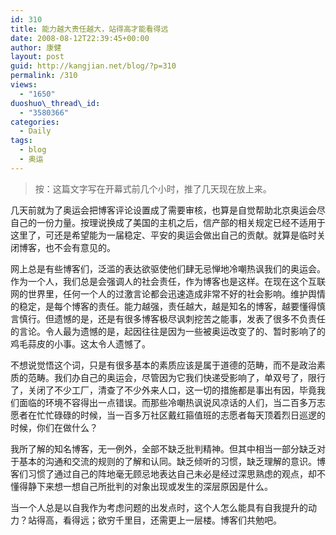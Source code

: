 ```yaml
---
id: 310
title: 能力越大责任越大，站得高才能看得远
date: 2008-08-12T22:39:45+00:00
author: 康健
layout: post
guid: http://kangjian.net/blog/?p=310
permalink: /310
views:
  - "1650"
duoshuo\_thread\_id:
  - "3580366"
categories:
  - Daily
tags:
  - blog
  - 奥运
---
```

> 按：这篇文字写在开幕式前几个小时，推了几天现在放上来。

几天前就为了奥运会把博客评论设置成了需要审核，也算是自觉帮助北京奥运会尽自己的一份力量。按理说换成了美国的主机之后，信产部的相关规定已经不适用于这里了，可还是希望能为一届稳定、平安的奥运会做出自己的贡献。就算是临时关闭博客，也不会有意见的。

网上总是有些博客们，泛滥的表达欲驱使他们肆无忌惮地冷嘲热讽我们的奥运会。作为一个人，我们总是会强调人的社会责任，作为博客也是这样。在现在这个互联网的世界里，任何一个人的过激言论都会迅速造成非常不好的社会影响。维护舆情的稳定，是每个博客的责任。能力越强，责任越大，越是知名的博客，越要懂得慎言慎行。但遗憾的是，还是有很多博客极尽讽刺挖苦之能事，发表了很多不负责任的言论。令人最为遗憾的是，起因往往是因为一些被奥运改变了的、暂时影响了的鸡毛蒜皮的小事。这太令人遗憾了。

不想说觉悟这个词，只是有很多基本的素质应该是属于道德的范畴，而不是政治素质的范畴。我们办自己的奥运会，尽管因为它我们快递受影响了，单双号了，限行了，关闭了不少工厂，清查了不少外来人口，这一切的措施都是事出有因，毕竟我们面临的环境不容得出一点错误。而那些冷嘲热讽说风凉话的人们，当二百多万志愿者在忙忙碌碌的时候，当一百多万社区戴红箍值班的志愿者每天顶着烈日巡逻的时候，你们在做什么？

我所了解的知名博客，无一例外，全部不缺乏批判精神。但其中相当一部分缺乏对于基本的沟通和交流的规则的了解和认同。缺乏倾听的习惯，缺乏理解的意识。博客们习惯了通过自己的阵地毫无顾忌地表达自己未必是经过深思熟虑的观点，却不懂得静下来想一想自己所批判的对象出现或发生的深层原因是什么。

当一个人总是以自我作为考虑问题的出发点时，这个人怎么能具有自我提升的动力？站得高，看得远；欲穷千里目，还需更上一层楼。博客们共勉吧。